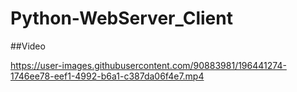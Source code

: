 # Python-WebServer_Client

##Video


https://user-images.githubusercontent.com/90883981/196441274-1746ee78-eef1-4992-b6a1-c387da06f4e7.mp4


